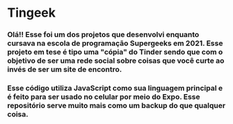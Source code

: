 # Tingeek
### Olá!! Esse foi um dos projetos que desenvolvi enquanto cursava na escola de programação Supergeeks em 2021. Esse projeto em tese é tipo uma "cópia" do Tinder sendo que com o objetivo de ser uma rede social sobre coisas que você curte ao invés de ser um site de encontro.
### Esse código utiliza JavaScript como sua linguagem principal e é feito para ser usado no celular por meio do Expo. Esse repositório serve muito mais como um backup do que qualquer coisa.
